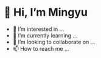 # 👋 Hi, I’m Mingyu



- 👀 I’m interested in ...
- 🌱 I’m currently learning ...
- 💞️ I’m looking to collaborate on ...
- 📫 How to reach me ...

<!---
wiv-lxyuu/wiv-lxyuu is a ✨ special ✨ repository because its `README.md` (this file) appears on your GitHub profile.
You can click the Preview link to take a look at your changes.
--->
